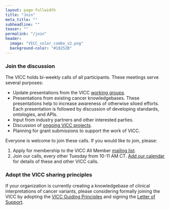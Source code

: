 ```yaml
---
layout: page-fullwidth
title: "Join"
meta_title: ""
subheadline: ""
teaser: ""
permalink: "/join"
header:
  image: "VICC_color_combo_v2.png"
  background-color: "#18252B"
---
```


### Join the discussion
The VICC holds bi-weekly calls of all participants. These meetings serve several purposes:
- Update presentations from the VICC [working groups](/wg).
- Presentations from existing cancer knowledgebases. These presentations help to increase awareness of otherwise siloed 
 efforts. Each presentation is followed by discussion of developing standards, ontologies, and APIs.
- Input from industry partners and other interested parties.
- Discussion of [ongoing VICC projects](/projects).
- Planning for grant submissions to support the work of VICC.

Everyone is welcome to join these calls. If you would like to join, please:

1. Apply for membership to the VICC All Member [mailing list](https://groups.google.com/forum/#!forum/vicc-all).
2. Join our calls, every other Tuesday from 10-11 AM CT. [Add our calendar](https://calendar.google.com/calendar?cid=aG9xYmVrZWY0ODJpODJxY2hvZDM0aWNmbGtAZ3JvdXAuY2FsZW5kYXIuZ29vZ2xlLmNvbQ) for details of these and 
other VICC calls.

### Adopt the VICC sharing principles
If your organization is currently creating a knowledgebase of clinical interpretations of cancer variants, please 
considering formally joining the VICC by adopting the [VICC Guiding Principles](/principles/) and signing the 
[Letter of Support](/resources/).

